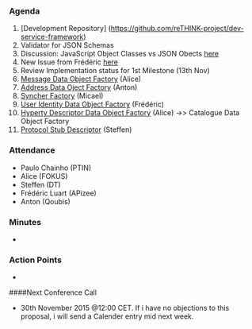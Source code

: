 ### Agenda

 1. [Development Repository] (https://github.com/reTHINK-project/dev-service-framework)
 1. Validator for JSON Schemas
 1. Discussion: JavaScript Object Classes vs JSON Obects [here](https://github.com/reTHINK-project/core-framework/issues/128#issuecomment-154091687)
 1. New Issue from Frédéric [here](https://github.com/reTHINK-project/core-framework/issues/127)
 1. Review Implementation status for 1st Milestone (13th Nov)
  1. [Message Data Object Factory](https://github.com/reTHINK-project/core-framework/blob/master/docs/specs/service-framework/sf_message_factory.md) (Alice)
  2. [Address Data Oject Factory](https://github.com/reTHINK-project/core-framework/blob/master/docs/specs/service-framework/sf_address_factory.md) (Anton)
  3. [Syncher Factory](https://github.com/reTHINK-project/core-framework/blob/master/docs/specs/service-framework/sf_syncher_manager.md) (Micael)
  4. [User Identity Data Object Factory](https://github.com/reTHINK-project/core-framework/blob/master/docs/specs/service-framework/sf_user_identity.md) (Frédéric)
  5. [Hyperty Descriptor Data Object Factory](https://github.com/reTHINK-project/core-framework/blob/master/docs/specs/service-framework/sf_hyperty_factory.md) (Alice) ->> Catalogue Data Object Factory
  6. [Protocol Stub Descriptor](https://github.com/reTHINK-project/core-framework/blob/master/docs/specs/service-framework/sf_protocol_stub_factory.md) (Steffen)


### Attendance

* Paulo Chainho (PTIN)
* Alice (FOKUS)
* Steffen (DT)
* Frédéric Luart (APizee)
* Anton (Qoubis)

### Minutes
* 

### Action Points 
* 

####Next Conference Call
* 30th November 2015 @12:00 CET. If i have no objections to this proposal, i will send a Calender entry mid next week.  
